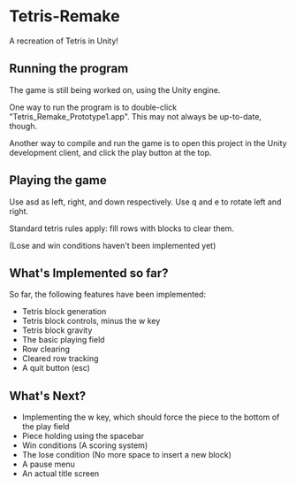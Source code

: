 # Tetris-Remake
A recreation of Tetris in Unity!


## Running the program
The game is still being worked on, using the Unity engine.

One way to run the program is to double-click "Tetris_Remake_Prototype1.app".
This may not always be up-to-date, though.

Another way to compile and run the game is to open this
project in the Unity development client, and click the
play button at the top.

## Playing the game
Use asd as left, right, and down respectively. Use q and e to rotate left and right.

Standard tetris rules apply: fill rows with blocks to clear them.

(Lose and win conditions haven't been implemented yet)




## What's Implemented so far?

So far, the following features have been implemented:

* Tetris block generation
* Tetris block controls, minus the w key
* Tetris block gravity
* The basic playing field
* Row clearing
* Cleared row tracking
* A quit button (esc)


## What's Next?

* Implementing the w key, which should force the piece to 
the bottom of the play field
* Piece holding using the spacebar
* Win conditions (A scoring system)
* The lose condition (No more space to insert a new block)
* A pause menu
* An actual title screen




